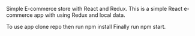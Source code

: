 Simple E-commerce store with React and Redux. This is a simple React e-commerce app with using Redux and local data.

To use app clone repo
then run npm install
Finally run npm start.
